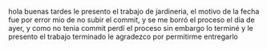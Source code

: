 hola buenas tardes le presento el trabajo de jardineria, el motivo de la fecha fue por error mio de no subir el commit, y se me borró el proceso el dia de ayer, y como no tenia commit perdí
el proceso sin embargo lo terminé y le presento el trabajo terminado le agradezco por permitirme entregarlo 
